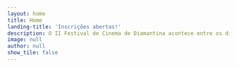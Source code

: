 ```yaml
---
layout: home
title: Home
landing-title: 'Inscrições abertas!'
description: O II Festival de Cinema de Diamantina acontece entre os dias 17 a 20 de setembro de 2025.
image: null
author: null
show_tile: false
---
```

